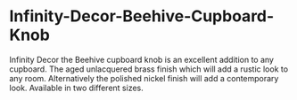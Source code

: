 # Infinity-Decor-Beehive-Cupboard-Knob
Infinity Decor the Beehive cupboard knob is an excellent addition to any cupboard. The aged unlacquered brass finish which will add a rustic look to any room. Alternatively the polished nickel finish will add a contemporary look. Available in two different sizes.
